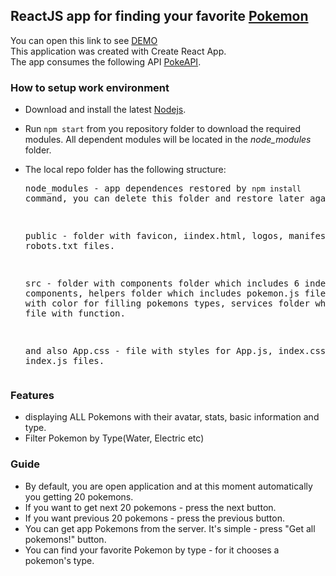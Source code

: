 ## ReactJS app for finding your favorite [Pokemon](https://pokemon.magerrrr.now.sh/)
You can open this link to see [DEMO](https://pokemon.magerrrr.now.sh/)  
This application was created with Create React App.  
The app consumes the following API [PokeAPI](https://pokeapi.co/).  

### How to setup work environment
* Download and install the latest [Nodejs](https://nodejs.org/en/download/stable/).
* Run `npm start` from you repository folder to download the required modules. All dependent modules will be located in the  *node_modules* folder.
* The local repo folder has the following structure: <pre>
    node_modules - app dependences restored by `npm install` command, you can delete this folder and restore later again.
    
    public - folder with favicon, iindex.html, logos, manifest.json and robots.txt files.
    
    src - folder with components folder which includes 6 independent components, helpers folder which includes pokemon.js file with object with color for filling pokemons types, services folder which includes file with function.
    
    and also App.css - file with styles for App.js, index.css and index.js files.
</pre>

### Features

- displaying ALL Pokemons with their avatar, stats, basic information and type.
- Filter Pokemon by Type(Water, Electric etc)

### Guide

- By default, you are open application and at this moment automatically you getting 20 pokemons.
- If you want to get next 20 pokemons - press the next button.
- If you want previous 20 pokemons - press the previous button.
- You can get app Pokemons from the server. It's simple - press "Get all pokemons!" button.
- You can find your favorite Pokemon by type - for it chooses a pokemon's type.